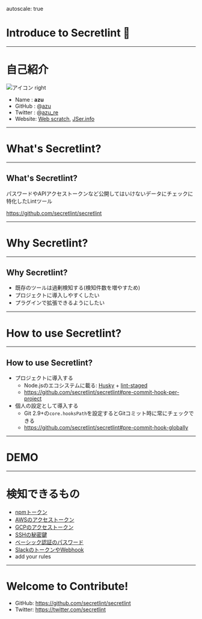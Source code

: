 autoscale: true

# Introduce to Secretlint 🔑

----

# 自己紹介

![アイコン right](https://github.com/azu.png)

- Name : **azu**
- GitHub : @[azu](https://github.com/azu)
- Twitter : @[azu_re](https://twitter.com/azu_re)
- Website: [Web scratch], [JSer.info]

[Web scratch]: http://efcl.info/ "Web scratch"
[JSer.info]: http://jser.info/ "JSer.info"

----

# What's Secretlint?

----

## What's Secretlint?

パスワードやAPIアクセストークンなど公開してはいけないデータにチェックに特化したLintツール

<https://github.com/secretlint/secretlint>

----

# Why Secretlint?

----

## Why Secretlint?

- 既存のツールは過剰検知する(検知件数を増やすため)
- プロジェクトに導入しやすくしたい
- プラグインで拡張できるようにしたい

----

# How to use Secretlint?

----

## How to use Secretlint?

- プロジェクトに導入する
    - Node.jsのエコシステムに載る: [Husky](https://github.com/typicode/husky) + [lint-staged](https://github.com/okonet/lint-staged)
    - <https://github.com/secretlint/secretlint#pre-commit-hook-per-project>
- 個人の設定として導入する
    - Git 2.9+の`core.hooksPath`を設定するとGitコミット時に常にチェックできる
    - <https://github.com/secretlint/secretlint#pre-commit-hook-globally>

----

# DEMO

----


# 検知できるもの

- [npmトークン](https://www.npmjs.com/package/@secretlint/secretlint-rule-npm)
- [AWSのアクセストークン](https://www.npmjs.com/package/@secretlint/secretlint-rule-aws)
- [GCPのアクセストークン](https://www.npmjs.com/package/@secretlint/secretlint-rule-gcp)
- [SSHの秘密鍵](https://www.npmjs.com/package/@secretlint/secretlint-rule-privatekey)
- [ベーシック認証のパスワード](https://www.npmjs.com/package/@secretlint/secretlint-rule-basicauth)
- [SlackのトークンやWebhook](https://www.npmjs.com/package/@secretlint/secretlint-rule-slack)
- add your rules

-----

# Welcome to Contribute!

- GitHub: <https://github.com/secretlint/secretlint>
- Twitter: <https://twitter.com/secretlint>